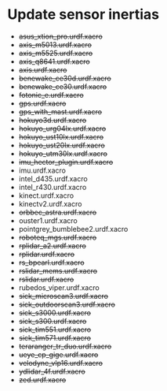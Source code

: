 # Update sensor inertias
- ~~asus_xtion_pro.urdf.xacro~~
- ~~axis_m5013.urdf.xacro~~
- ~~axis_m5525.urdf.xacro~~
- ~~axis_q8641.urdf.xacro~~
- ~~axis.urdf.xacro~~
- ~~benewake_ce30d.urdf.xacro~~
- ~~benewake_ce30.urdf.xacro~~
- ~~fotonic_e.urdf.xacro~~
- ~~gps.urdf.xacro~~
- ~~gps_with_mast.urdf.xacro~~
- ~~hokuyo3d.urdf.xacro~~
- ~~hokuyo_urg04lx.urdf.xacro~~
- ~~hokuyo_ust10lx.urdf.xacro~~
- ~~hokuyo_ust20lx.urdf.xacro~~
- ~~hokuyo_utm30lx.urdf.xacro~~
- ~~imu_hector_plugin.urdf.xacro~~
- imu.urdf.xacro
- intel_d435.urdf.xacro
- intel_r430.urdf.xacro
- kinect.urdf.xacro
- kinectv2.urdf.xacro
- ~~orbbec_astra.urdf.xacro~~
- ouster1.urdf.xacro
- pointgrey_bumblebee2.urdf.xacro
- ~~roboteq_mgs.urdf.xacro~~
- ~~rplidar_a2.urdf.xacro~~
- ~~rplidar.urdf.xacro~~
- ~~rs_bpearl.urdf.xacro~~
- ~~rslidar_mems.urdf.xacro~~
- ~~rslidar.urdf.xacro~~
- rubedos_viper.urdf.xacro
- ~~sick_microscan3.urdf.xacro~~
- ~~sick_outdoorscan3.urdf.xacro~~
- ~~sick_s3000.urdf.xacro~~
- ~~sick_s300.urdf.xacro~~
- ~~sick_tim551.urdf.xacro~~
- ~~sick_tim571.urdf.xacro~~
- ~~teraranger_tr_duo.urdf.xacro~~
- ~~ueye_cp_gige.urdf.xacro~~
- ~~velodyne_vlp16.urdf.xacro~~
- ~~ydlidar_4f.urdf.xacro~~
- ~~zed.urdf.xacro~~
